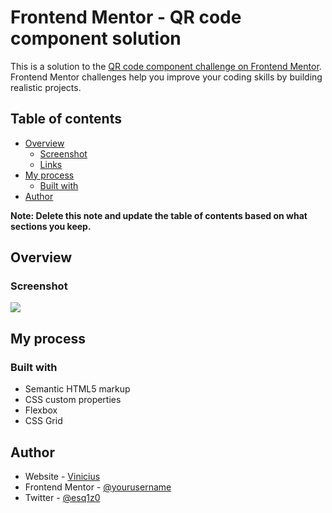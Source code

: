 # Frontend Mentor - QR code component solution

This is a solution to the [QR code component challenge on Frontend Mentor](https://www.frontendmentor.io/challenges/qr-code-component-iux_sIO_H). Frontend Mentor challenges help you improve your coding skills by building realistic projects. 

## Table of contents

- [Overview](#overview)
  - [Screenshot](#screenshot)
  - [Links](#links)
- [My process](#my-process)
  - [Built with](#built-with)
- [Author](#author)

**Note: Delete this note and update the table of contents based on what sections you keep.**

## Overview

### Screenshot

![](./screenshot.jpg)

## My process

### Built with

- Semantic HTML5 markup
- CSS custom properties
- Flexbox
- CSS Grid

## Author

- Website - [Vinicius](https://ut0p1c.github.io)
- Frontend Mentor - [@yourusername](https://www.frontendmentor.io/profile/UT0P1C)
- Twitter - [@esq1z0](https://www.twitter.com/esq1z0)
